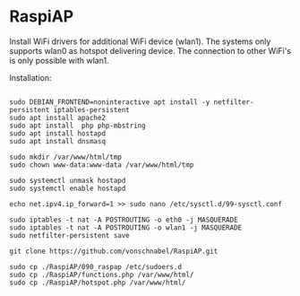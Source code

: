# RaspiAP

Install WiFi drivers for additional WiFi device (wlan1). The systems only supports wlan0 as hotspot delivering device. 
The connection to other WiFi's is only possible with wlan1.

Installation:

``` sudo apt update && sudp apt upgrade -y

sudo DEBIAN_FRONTEND=noninteractive apt install -y netfilter-persistent iptables-persistent
sudo apt install apache2
sudo apt install  php php-mbstring
sudo apt install hostapd
sudo apt install dnsmasq

sudo mkdir /var/www/html/tmp
sudo chown www-data:www-data /var/www/html/tmp

sudo systemctl unmask hostapd
sudo systemctl enable hostapd

echo net.ipv4.ip_forward=1 >> sudo nano /etc/sysctl.d/99-sysctl.conf

sudo iptables -t nat -A POSTROUTING -o eth0 -j MASQUERADE
sudo iptables -t nat -A POSTROUTING -o wlan1 -j MASQUERADE
sudo netfilter-persistent save

git clone https://github.com/vonschnabel/RaspiAP.git

sudo cp ./RaspiAP/090_raspap /etc/sudoers.d
sudo cp ./RaspiAP/functions.php /var/www/html/
sudo cp ./RaspiAP/hotspot.php /var/www/html/
```
